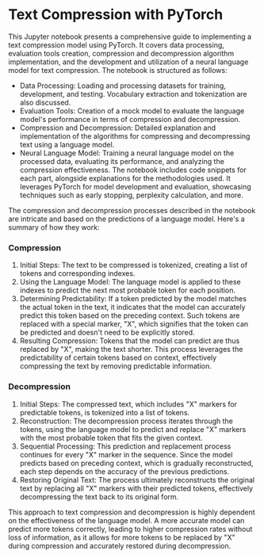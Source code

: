 # Text Compression with PyTorch

This Jupyter notebook presents a comprehensive guide to implementing a text compression model using PyTorch. It covers data processing, evaluation tools creation, compression and decompression algorithm implementation, and the development and utilization of a neural language model for text compression. The notebook is structured as follows:

* Data Processing: Loading and processing datasets for training, development, and testing. Vocabulary extraction and tokenization are also discussed.
* Evaluation Tools: Creation of a mock model to evaluate the language model's performance in terms of compression and decompression.
* Compression and Decompression: Detailed explanation and implementation of the algorithms for compressing and decompressing text using a language model.
* Neural Language Model: Training a neural language model on the processed data, evaluating its performance, and analyzing the compression effectiveness.
The notebook includes code snippets for each part, alongside explanations for the methodologies used. It leverages PyTorch for model development and evaluation, showcasing techniques such as early stopping, perplexity calculation, and more.

The compression and decompression processes described in the notebook are intricate and based on the predictions of a language model. Here's a summary of how they work:

### Compression
1. Initial Steps: The text to be compressed is tokenized, creating a list of tokens and corresponding indexes.
2. Using the Language Model: The language model is applied to these indexes to predict the next most probable token for each position.
3. Determining Predictability: If a token predicted by the model matches the actual token in the text, it indicates that the model can accurately predict this token based on the preceding context. Such tokens are replaced with a special marker, "X", which signifies that the token can be predicted and doesn't need to be explicitly stored.
4. Resulting Compression: Tokens that the model can predict are thus replaced by "X", making the text shorter. This process leverages the predictability of certain tokens based on context, effectively compressing the text by removing predictable information.
### Decompression
1. Initial Steps: The compressed text, which includes "X" markers for predictable tokens, is tokenized into a list of tokens.
2. Reconstruction: The decompression process iterates through the tokens, using the language model to predict and replace "X" markers with the most probable token that fits the given context.
3. Sequential Processing: This prediction and replacement process continues for every "X" marker in the sequence. Since the model predicts based on preceding context, which is gradually reconstructed, each step depends on the accuracy of the previous predictions.
4. Restoring Original Text: The process ultimately reconstructs the original text by replacing all "X" markers with their predicted tokens, effectively decompressing the text back to its original form.


This approach to text compression and decompression is highly dependent on the effectiveness of the language model. A more accurate model can predict more tokens correctly, leading to higher compression rates without loss of information, as it allows for more tokens to be replaced by "X" during compression and accurately restored during decompression.
